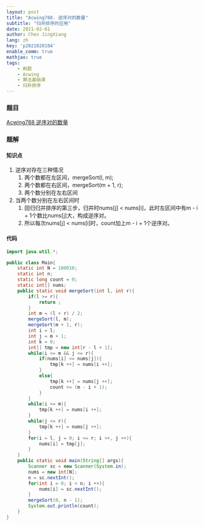 ```yaml
---
layout: post
title: "Acwing788. 逆序对的数量"
subtitle: "归并排序的应用"
date: 2021-02-01
author: Chen JingXiang
lang: zh
key: 'p2021020104'
enable_comm: true
mathjax: true
tags:
    - 刷题
    - Acwing
    - 算法基础课
    - 归并排序
---
```


### 题目

[Acwing788 逆序对的数量](https://www.acwing.com/problem/content/790/)

### 题解

#### 知识点

1. 逆序对存在三种情况
   1. 两个数都在左区间，mergeSort(l, m);
   2. 两个数都在右区间，mergeSort(m + 1, r);
   3. 两个数分别在左右区间
2. 当两个数分别在左右区间时
   1. 回归归并排序的第三步，归并时nums[j] < nums[i]，此时左区间中有m - i + 1个数比nums[j]大，构成逆序对。
   2. 所以每次nums[j] < nums[i]时，count加上m - i + 1个逆序对。

#### 代码

```java
import java.util.*;

public class Main{
    static int N = 100010;
    static int n;
    static long count = 0;
    static int[] nums;
    public static void mergeSort(int l, int r){
        if(l >= r){
            return ;
        }
        int m = (l + r) / 2;
        mergeSort(l, m);
        mergeSort(m + 1, r);
        int i = l;
        int j = m + 1;
        int k = 0;
        int[] tmp = new int[r - l + 1];
        while(i <= m && j <= r){
            if(nums[i] <= nums[j]){
                tmp[k ++] = nums[i ++];
            }
            else{
                tmp[k ++] = nums[j ++];
                count += (m - i + 1);
            }
        }
        while(i <= m){
            tmp[k ++] = nums[i ++];
        }
        while(j <= r){
            tmp[k ++] = nums[j ++];
        }
        for(i = l, j = 0; i <= r; i ++, j ++){
            nums[i] = tmp[j];
        }
    }
    public static void main(String[] args){
        Scanner sc = new Scanner(System.in);
        nums = new int[N];
        n = sc.nextInt();
        for(int i = 0; i < n; i ++){
            nums[i] = sc.nextInt();
        }
        mergeSort(0, n - 1);
        System.out.println(count);
    }
}
```

